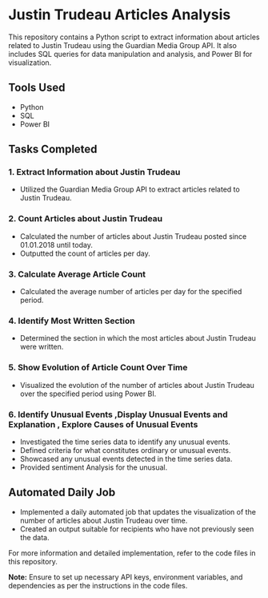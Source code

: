 # Justin Trudeau Articles Analysis

This repository contains a Python script to extract information about articles related to Justin Trudeau using the Guardian Media Group API. It also includes SQL queries for data manipulation and analysis, and Power BI for visualization.

## Tools Used
- Python
- SQL
- Power BI

## Tasks Completed

### 1. Extract Information about Justin Trudeau
- Utilized the Guardian Media Group API to extract articles related to Justin Trudeau.

### 2. Count Articles about Justin Trudeau
- Calculated the number of articles about Justin Trudeau posted since 01.01.2018 until today.
- Outputted the count of articles per day.

### 3. Calculate Average Article Count
- Calculated the average number of articles per day for the specified period.

### 4. Identify Most Written Section
- Determined the section in which the most articles about Justin Trudeau were written.

### 5. Show Evolution of Article Count Over Time
- Visualized the evolution of the number of articles about Justin Trudeau over the specified period using Power BI.

### 6. Identify Unusual Events ,Display Unusual Events and Explanation ,  Explore Causes of Unusual Events
- Investigated the time series data to identify any unusual events.
- Defined criteria for what constitutes ordinary or unusual events.
- Showcased any unusual events detected in the time series data.
- Provided sentiment Analysis for the unusual.

## Automated Daily Job
- Implemented a daily automated job that updates the visualization of the number of articles about Justin Trudeau over time.
- Created an output suitable for recipients who have not previously seen the data.

For more information and detailed implementation, refer to the code files in this repository.

**Note:** Ensure to set up necessary API keys, environment variables, and dependencies as per the instructions in the code files.
